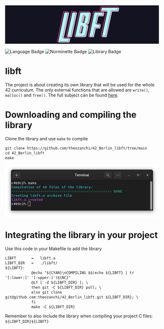 ![Libft logo](.media/libft_logo.png)

![Language Badge](https://img.shields.io/badge/C-fe428e?logo=C&label=language&labelColor=151515) ![Norminette Badge](https://img.shields.io/badge/passing-brightgreen?logo=42&label=norminette&labelColor=151515) ![Library Badge](https://img.shields.io/badge/none-c40233?logo=GitHub&label=library%20used&labelColor=151515)

# libft

The project is about creating its own library that will be used for the whole 42 curriculum. 
The only external functions that are allowed are `write()`, `malloc()` and `free()`. 
The full subject can be found [here](.media/en.subject.pdf).

# Downloading and compiling the library

Clone the library and use `make` to compile
```
git clone https://github.com/theozanchi/42_Berlin_libft/tree/main
cd 42_Berlin_libft
make
```

![Compilation screenshot](.media/compilation_complete_screenshot.png)

# Integrating the library in your project

Use this code in your Makefile to add the library
```
LIBFT       =	libft.a
LIBFT_DIR   =	./libft/
${LIBFT}:
            @echo "${CYAN}\nCOMPILING $$(echo ${LIBFT} | tr '[:lower:]' '[:upper:]')${NC}"
            @if [ -d ${LIBFT_DIR} ]; \
            then git -C ${LIBFT_DIR} pull; \
            else git clone git@github.com:theozanchi/42_Berlin_libft.git ${LIBFT_DIR}; \
            fi
            make -C ${LIBFT_DIR}
```

Remember to also include the library when compiling your project C files: `${LIBFT_DIR}${LIBFT}`

